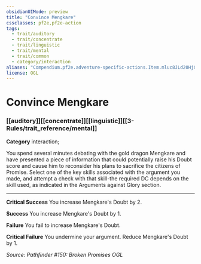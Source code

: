 ```yaml
---
obsidianUIMode: preview
title: "Convince Mengkare"
cssclasses: pf2e,pf2e-action
tags:
  - trait/auditory
  - trait/concentrate
  - trait/linguistic
  - trait/mental
  - trait/common
  - category/interaction
aliases: "Compendium.pf2e.adventure-specific-actions.Item.mluc8JLd20HjGrqu"
license: OGL
---
```

# Convince Mengkare

### [[auditory]][[concentrate]][[linguistic]][[3-Rules/trait_reference/mental]]

**Category** interaction; 




You spend several minutes debating with the gold dragon Mengkare and have presented a piece of information that could potentially raise his Doubt score and cause him to reconsider his plans to sacrifice the citizens of Promise. Select one of the key skills associated with the argument you made, and attempt a check with that skill-the required DC depends on the skill used, as indicated in the Arguments against Glory section.

* * *

**Critical Success** You increase Mengkare's Doubt by 2.

**Success** You increase Mengkare's Doubt by 1.

**Failure** You fail to increase Mengkare's Doubt.

**Critical Failure** You undermine your argument. Reduce Mengkare's Doubt by 1.

*Source: Pathfinder #150: Broken Promises*
*OGL*